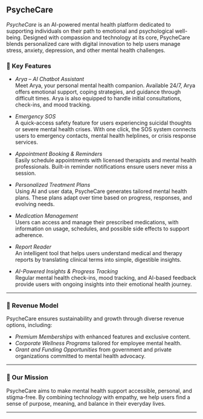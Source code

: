 
## PsycheCare

*PsycheCare* is an AI-powered mental health platform dedicated to supporting individuals on their path to emotional and psychological well-being. Designed with compassion and technology at its core, PsycheCare blends personalized care with digital innovation to help users manage stress, anxiety, depression, and other mental health challenges.

### 🌟 Key Features

- *Arya – AI Chatbot Assistant*  
  Meet Arya, your personal mental health companion. Available 24/7, Arya offers emotional support, coping strategies, and guidance through difficult times. Arya is also equipped to handle initial consultations, check-ins, and mood tracking.

- *Emergency SOS*  
  A quick-access safety feature for users experiencing suicidal thoughts or severe mental health crises. With one click, the SOS system connects users to emergency contacts, mental health helplines, or crisis response services.

- *Appointment Booking & Reminders*  
  Easily schedule appointments with licensed therapists and mental health professionals. Built-in reminder notifications ensure users never miss a session.

- *Personalized Treatment Plans*  
  Using AI and user data, PsycheCare generates tailored mental health plans. These plans adapt over time based on progress, responses, and evolving needs.

- *Medication Management*  
  Users can access and manage their prescribed medications, with information on usage, schedules, and possible side effects to support adherence.

- *Report Reader*  
  An intelligent tool that helps users understand medical and therapy reports by translating clinical terms into simple, digestible insights.

- *AI-Powered Insights & Progress Tracking*  
  Regular mental health check-ins, mood tracking, and AI-based feedback provide users with ongoing insights into their emotional health journey.

---

### 💼 Revenue Model

PsycheCare ensures sustainability and growth through diverse revenue options, including:

- *Premium Memberships* with enhanced features and exclusive content.
- *Corporate Wellness Programs* tailored for employee mental health.
- *Grant and Funding Opportunities* from government and private organizations committed to mental health advocacy.

---

### 🎯 Our Mission

PsycheCare aims to make mental health support accessible, personal, and stigma-free. By combining technology with empathy, we help users find a sense of purpose, meaning, and balance in their everyday lives.

---


